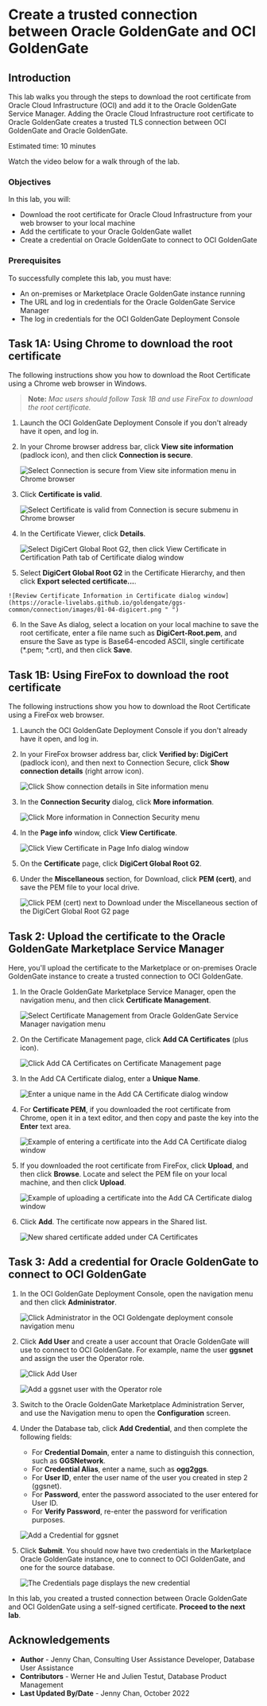 # Create a trusted connection between Oracle GoldenGate and OCI GoldenGate

## Introduction

This lab walks you through the steps to download the root certificate from Oracle Cloud Infrastructure (OCI) and add it to the Oracle GoldenGate Service Manager.  Adding the Oracle Cloud Infrastructure root certificate to Oracle GoldenGate creates a trusted TLS connection between OCI GoldenGate and Oracle GoldenGate.

Estimated time: 10 minutes

Watch the video below for a walk through of the lab.
[](youtube:c73kK9JDuo8)

### Objectives

In this lab, you will:

* Download the root certificate for Oracle Cloud Infrastructure from your web browser to your local machine
* Add the certificate to your Oracle GoldenGate wallet
* Create a credential on Oracle GoldenGate to connect to OCI GoldenGate

### Prerequisites

To successfully complete this lab, you must have:

* An on-premises or Marketplace Oracle GoldenGate instance running
* The URL and log in credentials for the Oracle GoldenGate Service Manager
* The log in credentials for the OCI GoldenGate Deployment Console

## Task 1A: Using Chrome to download the root certificate

The following instructions show you how to download the Root Certificate using a Chrome web browser in Windows.

> **Note:** *Mac users should follow Task 1B and use FireFox to download the root certificate.*

1.  Launch the OCI GoldenGate Deployment Console if you don't already have it open, and log in.

2.  In your Chrome browser address bar, click **View site information** (padlock icon), and then click **Connection is secure**.

    ![Select Connection is secure from View site information menu in Chrome browser](https://oracle-livelabs.github.io/goldengate/ggs-common/connection/images/01-04-certificate.png " ")

3.  Click **Certificate is valid**.

    ![Select Certificate is valid from Connection is secure submenu in Chrome browser](https://oracle-livelabs.github.io/goldengate/ggs-common/connection/images/01-03-certificate.png " ")

4.  In the Certificate Viewer, click **Details**.

    ![Select DigiCert Global Root G2, then click View Certificate in Certification Path tab of Certificate dialog window](https://oracle-livelabs.github.io/goldengate/ggs-common/connection/images/01-04-certificate-window.png " ")

5.   Select **DigiCert Global Root G2** in the Certificate Hierarchy, and then click **Export selected certificate...**.

    ![Review Certificate Information in Certificate dialog window](https://oracle-livelabs.github.io/goldengate/ggs-common/connection/images/01-04-digicert.png " ")

6.  In the Save As dialog, select a location on your local machine to save the root certificate, enter a file name such as **DigiCert-Root.pem**, and ensure the Save as type is Base64-encoded ASCII, single certificate (\*.pem; \*.crt), and then click **Save**.


## Task 1B: Using FireFox to download the root certificate

The following instructions show you how to download the Root Certificate using a FireFox web browser.

1.  Launch the OCI GoldenGate Deployment Console if you don't already have it open, and log in.

2.  In your FireFox browser address bar, click **Verified by: DigiCert** (padlock icon), and then next to Connection Secure, click **Show connection details** (right arrow icon).

    ![Click Show connection details in Site information menu](https://oracle-livelabs.github.io/goldengate/ggs-common/connection/images/01b-02.png " ")

3.  In the **Connection Security** dialog, click **More information**.

    ![Click More information in Connection Security menu](https://oracle-livelabs.github.io/goldengate/ggs-common/connection/images/01b-03.png " ")

4.  In the **Page info** window, click **View Certificate**.

    ![Click View Certificate in Page Info dialog window](https://oracle-livelabs.github.io/goldengate/ggs-common/connection/images/01b-04.png " ")

5.  On the **Certificate** page, click **DigiCert Global Root G2**.

6.  Under the **Miscellaneous** section, for Download, click **PEM (cert)**, and save the PEM file to your local drive.

    ![Click PEM (cert) next to Download under the Miscellaneous section of the DigiCert Global Root G2 page](https://oracle-livelabs.github.io/goldengate/ggs-common/connection/images/01b-06.png " ")

## Task 2: Upload the certificate to the Oracle GoldenGate Marketplace Service Manager

Here, you'll upload the certificate to the Marketplace or on-premises Oracle GoldenGate instance to create a trusted connection to OCI GoldenGate.

1.  In the Oracle GoldenGate Marketplace Service Manager, open the navigation menu, and then click **Certificate Management**.

    ![Select Certificate Management from Oracle GoldenGate Service Manager navigation menu](https://oracle-livelabs.github.io/goldengate/ggs-common/connection/images/02-01-certmgmt.png " ")

2.  On the Certificate Management page, click **Add CA Certificates** (plus icon).

    ![Click Add CA Certificates on Certificate Management page](https://oracle-livelabs.github.io/goldengate/ggs-common/connection/images/02-03-addcert.png)

3.  In the Add CA Certificate dialog, enter a **Unique Name**.

    ![Enter a unique name in the Add CA Certificate dialog window](https://oracle-livelabs.github.io/goldengate/ggs-common/connection/images/02-04-addcertdialog.png " ")

4.  For **Certificate PEM**, if you downloaded the root certificate from Chrome, open it in a text editor, and then copy and paste the key into the **Enter** text area.

    ![Example of entering a certificate into the Add CA Certificate dialog window](https://oracle-livelabs.github.io/goldengate/ggs-common/connection/images/02-05-entercert.png " ")

5.  If you downloaded the root certificate from FireFox, click **Upload**, and then click **Browse**. Locate and select the PEM file on your local machine, and then click **Upload**.

    ![Example of uploading a certificate into the Add CA Certificate dialog window](https://oracle-livelabs.github.io/goldengate/ggs-common/connection/images/02-06-uploadcert.png " ")

6.  Click **Add**.  The certificate now appears in the Shared list.

    ![New shared certificate added under CA Certificates](https://oracle-livelabs.github.io/goldengate/ggs-common/connection/images/02-07-certlist.png " ")

## Task 3: Add a credential for Oracle GoldenGate to connect to OCI GoldenGate

1.  In the OCI GoldenGate Deployment Console, open the navigation menu and then click **Administrator**.

    ![Click Administrator in the OCI Goldengate deployment console navigation menu](https://oracle-livelabs.github.io/goldengate/ggs-common/connection/images/03-01.png " ")

2.  Click **Add User** and create a user account that Oracle GoldenGate will use to connect to OCI GoldenGate. For example, name the user **ggsnet** and assign the user the Operator role.

    ![Click Add User](https://oracle-livelabs.github.io/goldengate/ggs-common/connection/images/03-02.png " ")

    ![Add a ggsnet user with the Operator role](https://oracle-livelabs.github.io/goldengate/ggs-common/connection/images/03-02b.png " ")

3.  Switch to the Oracle GoldenGate Marketplace Administration Server, and use the Navigation menu to open the **Configuration** screen.

4.  Under the Database tab, click **Add Credential**, and then complete the following fields:

    * For **Credential Domain**, enter a name to distinguish this connection, such as **GGSNetwork**.
    * For **Credential Alias**,  enter a name, such as **ogg2ggs**.
    * For **User ID**, enter the user name of the user you created in step 2 (ggsnet).
    * For **Password**, enter the password associated to the user entered for User ID.
    * For **Verify Password**, re-enter the password for verification purposes.

    ![Add a Credential for ggsnet](https://oracle-livelabs.github.io/goldengate/ggs-common/connection/images/03-04.png " ")

5.  Click **Submit**. You should now have two credentials in the Marketplace Oracle GoldenGate instance, one to connect to OCI GoldenGate, and one for the source database.

    ![The Credentials page displays the new credential](https://oracle-livelabs.github.io/goldengate/ggs-common/connection/images/03-05.png " ")

In this lab, you created a trusted connection between Oracle GoldenGate and OCI GoldenGate using a self-signed certificate. **Proceed to the next lab**.

## Acknowledgements
* **Author** - Jenny Chan, Consulting User Assistance Developer, Database User Assistance
* **Contributors** -  Werner He and Julien Testut, Database Product Management
* **Last Updated By/Date** - Jenny Chan, October 2022
